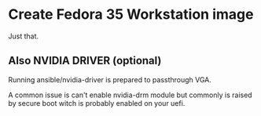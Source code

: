 # Create Fedora 35 Workstation image

Just that.

## Also NVIDIA DRIVER (optional)

Running ansible/nvidia-driver is prepared to passthrough VGA.

A common issue is can't enable nvidia-drm module but commonly is raised by secure boot witch is probably enabled on your uefi.
